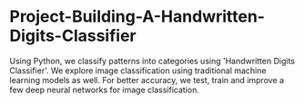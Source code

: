 # Project-Building-A-Handwritten-Digits-Classifier
Using Python, we classify patterns into categories using 'Handwritten Digits Classifier'. We explore image classification using traditional machine learning models as well. For better accuracy, we test, train and improve a few deep neural networks for image classification.
